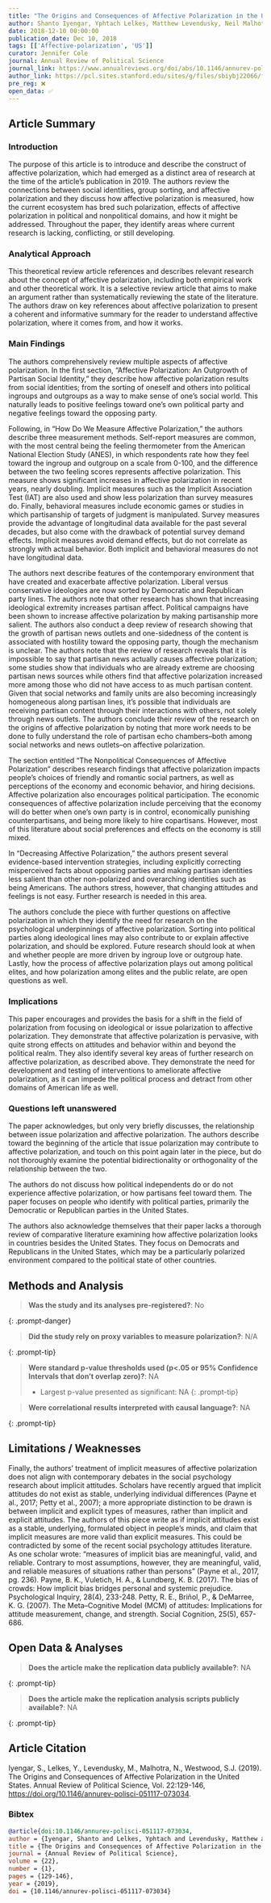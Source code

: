 ```yaml
---
title: "The Origins and Consequences of Affective Polarization in the United States"
author: Shanto Iyengar, Yphtach Lelkes, Matthew Levendusky, Neil Malhotra, and Sean J. Westwood
date: 2018-12-10 00:00:00
publication_date: Dec 10, 2018
tags: [['Affective-polarization', 'US']]
curator: Jennifer Cole
journal: Annual Review of Political Science
journal_link: https://www.annualreviews.org/doi/abs/10.1146/annurev-polisci-051117-073034
author_link: https://pcl.sites.stanford.edu/sites/g/files/sbiybj22066/files/media/file/iyengar-ar-origins.pdf
pre_reg: ❌
open_data: ✅
---
```


## Article Summary

### Introduction ###

The purpose of this article is to introduce and describe the construct of affective polarization, which had emerged as a distinct area of research at the time of the article’s publication in 2019. The authors review the connections between social identities, group sorting, and affective polarization and they discuss how affective polarization is measured, how the current ecosystem has bred such polarization, effects of affective polarization in political and nonpolitical domains, and how it might be addressed. Throughout the paper, they identify areas where current research is lacking, conflicting, or still developing.

### Analytical Approach ###

This theoretical review article references and describes relevant research about the concept of affective polarization, including both empirical work and other theoretical work. It is a selective review article that aims to make an argument rather than systematically reviewing the state of the literature. The authors draw on key references about affective polarization to present a coherent and informative summary for the reader to understand affective polarization, where it comes from, and how it works.

### Main Findings ###

The authors comprehensively review multiple aspects of affective polarization. In the first section, “Affective Polarization: An Outgrowth of Partisan Social Identity,” they describe how affective polarization results from social identities; from the sorting of oneself and others into political ingroups and outgroups as a way to make sense of one’s social world. This naturally leads to positive feelings toward one’s own political party and negative feelings toward the opposing party. 
 
Following, in “How Do We Measure Affective Polarization,” the authors describe three measurement methods. Self-report measures are common, with the most central being the feeling thermometer from the American National Election Study (ANES), in which respondents rate how they feel toward the ingroup and outgroup on a scale from 0-100, and the difference between the two feeling scores represents affective polarization. This measure shows significant increases in affective polarization in recent years, nearly doubling. Implicit measures such as the Implicit Association Test (IAT) are also used and show less polarization than survey measures do. Finally, behavioral measures include economic games or studies in which partisanship of targets of judgment is manipulated. Survey measures provide the advantage of longitudinal data available for the past several decades, but also come with the drawback of potential survey demand effects. Implicit measures avoid demand effects, but do not correlate as strongly with actual behavior. Both implicit and behavioral measures do not have longitudinal data.

The authors next describe features of the contemporary environment that have created and exacerbate affective polarization.  Liberal versus conservative ideologies are now sorted by Democratic and Republican party lines. The authors note that other research has shown that increasing ideological extremity increases partisan affect. Political campaigns have been shown to increase affective polarization by making partisanship more salient. The authors also conduct a deep review of research showing that the growth of partisan news outlets and one-sidedness of the content is associated with hostility toward the opposing party, though the mechanism is unclear. The authors note that the review of research reveals that it is impossible to say that partisan news actually causes affective polarization; some studies show that individuals who are already extreme are choosing partisan news sources while others find that affective polarization increased more among those who did not have access to as much partisan content. Given that social networks and family units are also becoming increasingly homogeneous along partisan lines, it’s possible that individuals are receiving partisan content through their interactions with others, not solely through news outlets. The authors conclude their review of the research on the origins of affective polarization by noting that more work needs to be done to fully understand the role of partisan echo chambers–both among social networks and news outlets–on affective polarization. 

The section entitled “The Nonpolitical Consequences of Affective Polarization” describes research findings that affective polarization impacts people’s choices of friendly and romantic social partners, as well as perceptions of the economy and economic behavior, and hiring decisions. Affective polarization also encourages political participation. The economic consequences of affective polarization include perceiving that the economy will do better when one’s own party is in control, economically punishing counterpartisans, and being more likely to hire copartisans. However, most of this literature about social preferences and effects on the economy is still mixed. 

In “Decreasing Affective Polarization,” the authors present several evidence-based intervention strategies, including explicitly correcting misperceived facts about opposing parties and making partisan identities less salient than other non-polarized and overarching identities such as being Americans. The authors stress, however, that changing attitudes and feelings is not easy. Further research is needed in this area.

The authors conclude the piece with further questions on affective polarization in which they identify the need for research on the psychological underpinnings of affective polarization. Sorting into political parties along ideological lines may also contribute to or explain affective polarization, and should be explored. Future research should look at when and whether people are more driven by ingroup love or outgroup hate. Lastly, how the process of affective polarization plays out among political elites, and how polarization among elites and the public relate, are open questions as well.

### Implications ###

This paper encourages and provides the basis for a shift in the field of polarization from focusing on ideological or issue polarization to affective polarization. They demonstrate that affective polarization is pervasive, with quite strong effects on attitudes and behavior within and beyond the political realm. They also identify several key areas of further research on affective polarization, as described above. They demonstrate the need for development and testing of interventions to ameliorate affective polarization, as it can impede the political process and detract from other domains of American life as well.

### Questions left unanswered ###

The paper acknowledges, but only very briefly discusses, the relationship between issue polarization and affective polarization. The authors describe toward the beginning of the article that issue polarization may contribute to affective polarization, and touch on this point again later in the piece, but do not thoroughly examine the potential bidirectionality or orthogonality of the relationship between the two.

The authors do not discuss how political independents do or do not experience affective polarization, or how partisans feel toward them. The paper focuses on people who identify with political parties, primarily the Democratic or Republican parties in the United States.

The authors also acknowledge themselves that their paper lacks a thorough review of comparative literature examining how affective polarization looks in countries besides the United States. They focus on Democrats and Republicans in the United States, which may be a particularly polarized environment compared to the political state of other countries.


## Methods and Analysis

> **Was the study and its analyses pre-registered?**: No
> 
{: .prompt-danger}

> **Did the study rely on proxy variables to measure polarization?**: N/A
> 
> 
>  
{: .prompt-tip}


> **Were standard p-value thresholds used (p<.05 or 95% Confidence Intervals that don’t overlap zero)?**: NA
> 
> - Largest p-value presented as significant: NA
{: .prompt-tip}

> **Were correlational results interpreted with causal language?**: NA
> 
{: .prompt-tip}

## Limitations / Weaknesses

Finally, the authors’ treatment of implicit measures of affective polarization does not align with contemporary debates in the social psychology research about implicit attitudes. Scholars have recently argued that implicit attitudes do not exist as stable, underlying individual differences (Payne et al., 2017; Petty et al., 2007); a more appropriate distinction to be drawn is between implicit and explicit types of measures, rather than implicit and explicit attitudes. The authors of this piece write as if implicit attitudes exist as a stable, underlying, formulated object in people’s minds, and claim that implicit measures are more valid than explicit measures. This could be contradicted by some of the recent social psychology attitudes literature. As one scholar wrote: “measures of implicit bias are meaningful, valid, and reliable. Contrary to most assumptions, however, they are meaningful, valid, and reliable measures of situations rather than persons” (Payne et al., 2017, pg. 236).  Payne, B. K., Vuletich, H. A., & Lundberg, K. B. (2017). The bias of crowds: How implicit bias bridges personal and systemic prejudice. Psychological Inquiry, 28(4), 233-248.   Petty, R. E., Briñol, P., & DeMarree, K. G. (2007). The Meta–Cognitive Model (MCM) of attitudes: Implications for attitude measurement, change, and strength. Social Cognition, 25(5), 657-686.

## Open Data & Analyses

> **Does the article make the replication data publicly available?**: NA
> 
{: .prompt-tip}

> **Does the article make the replication analysis scripts publicly available?**: NA
> 
{: .prompt-tip}



## Article Citation

 Iyengar, S., Lelkes, Y., Levendusky, M., Malhotra, N., Westwood, S.J. (2019).  The Origins and Consequences of Affective Polarization in the United States. Annual Review of Political Science, Vol. 22:129-146, https://doi.org/10.1146/annurev-polisci-051117-073034. 

### Bibtex

```bibtex
@article{doi:10.1146/annurev-polisci-051117-073034,
author = {Iyengar, Shanto and Lelkes, Yphtach and Levendusky, Matthew and Malhotra, Neil and Westwood, Sean J.},
title = {The Origins and Consequences of Affective Polarization in the United States},
journal = {Annual Review of Political Science},
volume = {22},
number = {1},
pages = {129-146},
year = {2019},
doi = {10.1146/annurev-polisci-051117-073034}

```


